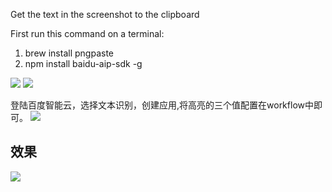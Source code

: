 Get the text in the screenshot to the clipboard

First run this command on a terminal:

1. brew install pngpaste
2. npm install baidu-aip-sdk -g


![](https://img.shields.io/badge/version-v1.1-green?style=for-the-badge)
[![](https://img.shields.io/badge/download-click-blue?style=for-the-badge)](./OCR.alfredworkflow)



<!-- more -->

登陆百度智能云，选择文本识别，创建应用,将高亮的三个值配置在workflow中即可。
![](./screenshort.png)

## 效果
![](./demo.gif)

